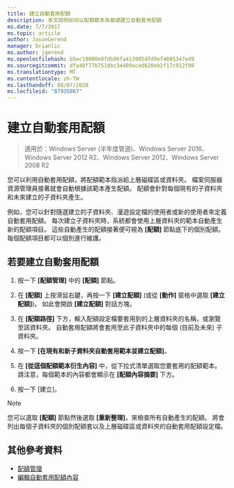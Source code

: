 ```yaml
---
title: 建立自動套用配額
description: 本文說明如何以配額範本為基礎建立自動套用配額
ms.date: 7/7/2017
ms.topic: article
author: JasonGerend
manager: brianlic
ms.author: jgerend
ms.openlocfilehash: b5ec19000e8fdb90fa413905dfd9ef4885347ed9
ms.sourcegitcommit: dfa48f77b751dbc34409aced628eb2f17c912f08
ms.translationtype: MT
ms.contentlocale: zh-TW
ms.lasthandoff: 08/07/2020
ms.locfileid: "87935867"
---
```

# <a name="create-an-auto-apply-quota"></a>建立自動套用配額

> 適用於：Windows Server (半年度管道)、Windows Server 2016、Windows Server 2012 R2、Windows Server 2012、Windows Server 2008 R2

您可以利用自動套用配額，將配額範本指派給上層磁碟區或資料夾。 檔案伺服器資源管理員接著就會自動根據該範本產生配額。 配額會針對每個現有的子資料夾和未來建立的子資料夾產生。

例如，您可以針對隨選建立的子資料夾、漫遊設定檔的使用者或新的使用者來定義自動套用配額。 每次建立子資料夾時，系統都會使用上層資料夾的範本自動產生新的配額項目。 這些自動產生的配額接著便可視為 **\[配額\]** 節點底下的個別配額。 每個配額項目都可以個別進行維護。

## <a name="to-create-an-auto-apply-quota"></a>若要建立自動套用配額

1.  按一下 **\[配額管理\]** 中的 **\[配額\]** 節點。

2.  在 **\[配額\]** 上按滑鼠右鍵，再按一下 **\[建立配額\]** (或從 **\[動作\]** 窗格中選取 **\[建立配額\]**)。 如此會開啟 **\[建立配額\]** 對話方塊。

3.  在 **\[配額路徑\]** 下方，輸入配額設定檔要套用到的上層資料夾的名稱，或瀏覽至該資料夾。 自動套用配額將會套用至此子資料夾中的每個 (目前及未來) 子資料夾。

4.  按一下 **\[在現有和新子資料夾自動套用範本並建立配額\]**。

5.  在 **\[從這個配額範本衍生內容\]** 中，從下拉式清單選取您要套用的配額範本。 請注意，每個範本的內容都會顯示在 **\[配額內容摘要\]** 下方。

6.  按一下 [建立]。

> [!Note]
> 您可以選取 **\[配額\]** 節點然後選取 **\[重新整理\]**，來檢查所有自動產生的配額。 將會列出每個子資料夾的個別配額套以及上層磁碟區或資料夾的自動套用配額設定檔。

## <a name="additional-references"></a>其他參考資料

-   [配額管理](quota-management.md)
-   [編輯自動套用配額內容](edit-auto-apply-quota-properties.md)